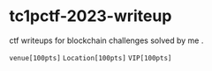 # tc1pctf-2023-writeup
ctf writeups for blockchain challenges solved by me .

`venue[100pts]`
`Location[100pts]`
`VIP[100pts]`

